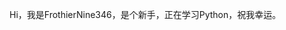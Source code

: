 Hi，我是FrothierNine346，是个新手，正在学习Python，祝我幸运。

<!-- - 👋 Hi, I’m @FrothierNine346
- 👀 I’m interested in Programming
- 🌱 I’m currently learning Python
- 💞️ I’m looking to collaborate on ...
- 📫 How to reach me ... -->

<!---
FrothierNine346/FrothierNine346 is a ✨ special ✨ repository because its `README.md` (this file) appears on your GitHub profile.
You can click the Preview link to take a look at your changes.
--->
